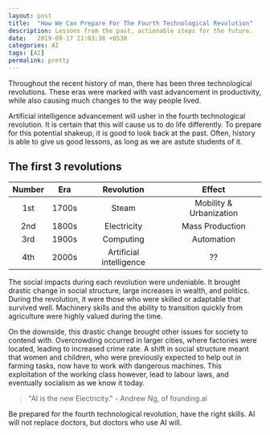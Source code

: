 ```yaml
---
layout: post
title:  "How We Can Prepare For The Fourth Technological Revolution"
description: Lessons from the past, actionable steps for the future.
date:   2019-09-17 21:03:36 +0530
categories: AI
tags: [AI]
permalink: pretty
---
```


Throughout the recent history of man, there has been three technological revolutions. These eras were marked with vast advancement in productivity, while also causing much changes to the way people lived.

Artificial intelligence advancement will usher in the fourth technological revolution. It is certain that this will cause us to do life differently. To prepare for this potential shakeup, it is good to look back at the past. Often, history is able to give us good lessons, as long as we are astute students of it.

## The first 3 revolutions

Number | Era | Revolution | Effect
:---:|:---:|:---:|:---:
1st | 1700s | Steam | Mobility & Urbanization
2nd | 1800s | Electricity | Mass Production
3rd | 1900s | Computing | Automation
4th | 2000s | Artificial intelligence | ??

The social impacts during each revolution were undeniable. It brought drastic change in social structure, large increases in wealth, and politics. During the revolution, it were those who were skilled or adaptable that survived well. Machinery skills and the ability to transition quickly from agriculture were highly valued during the time.

On the downside, this drastic change brought other issues for society to contend with. Overcrowding occurred in larger cities, where factories were located, leading to increased crime rate. A shift in social structure meant that women and children, who were previously expected to help out in farming tasks, now have to work with dangerous machines. This exploitation of the working class however, lead to labour laws, and eventually socialism as we know it today.

>"AI is the new Electricity." - Andrew Ng, of founding.ai

Be prepared for the fourth technological revolution, have the right skills. AI will not replace doctors, but doctors who use AI will.
